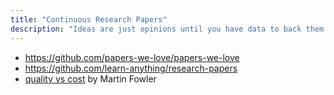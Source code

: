 ```yaml
---
title: "Continuous Research Papers"
description: "Ideas are just opinions until you have data to back them up. Here are links to research papers."
---
```


- https://github.com/papers-we-love/papers-we-love
- https://github.com/learn-anything/research-papers
- [quality vs cost](https://martinfowler.com/articles/is-quality-worth-cost.html) by Martin Fowler

